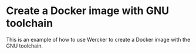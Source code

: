 # Create a Docker image with GNU toolchain

This is an example of how to use Wercker to create a Docker image 
with the GNU toolchain.

